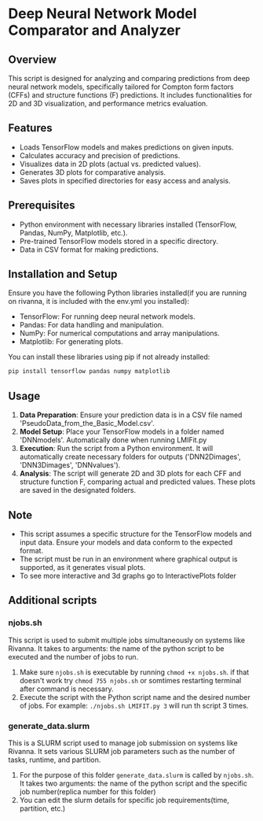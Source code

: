 # Deep Neural Network Model Comparator and Analyzer

## Overview
This script is designed for analyzing and comparing predictions from deep neural network models, specifically tailored for Compton form factors (CFFs) and structure functions (F) predictions. It includes functionalities for 2D and 3D visualization, and performance metrics evaluation.

## Features
- Loads TensorFlow models and makes predictions on given inputs.
- Calculates accuracy and precision of predictions.
- Visualizes data in 2D plots (actual vs. predicted values).
- Generates 3D plots for comparative analysis.
- Saves plots in specified directories for easy access and analysis.

## Prerequisites
- Python environment with necessary libraries installed (TensorFlow, Pandas, NumPy, Matplotlib, etc.).
- Pre-trained TensorFlow models stored in a specific directory.
- Data in CSV format for making predictions.

## Installation and Setup
Ensure you have the following Python libraries installed(if you are running on rivanna, it is included with the env.yml you installed):
- TensorFlow: For running deep neural network models.
- Pandas: For data handling and manipulation.
- NumPy: For numerical computations and array manipulations.
- Matplotlib: For generating plots.

You can install these libraries using pip if not already installed:

```bash
pip install tensorflow pandas numpy matplotlib
```

## Usage
1. **Data Preparation**: Ensure your prediction data is in a CSV file named 'PseudoData_from_the_Basic_Model.csv'.
2. **Model Setup**: Place your TensorFlow models in a folder named 'DNNmodels'. Automatically done when running LMIFit.py
3. **Execution**: Run the script from a Python environment. It will automatically create necessary folders for outputs ('DNN2Dimages', 'DNN3Dimages', 'DNNvalues').
4. **Analysis**: The script will generate 2D and 3D plots for each CFF and structure function F, comparing actual and predicted values. These plots are saved in the designated folders.

## Note
- This script assumes a specific structure for the TensorFlow models and input data. Ensure your models and data conform to the expected format.
- The script must be run in an environment where graphical output is supported, as it generates visual plots.
- To see more interactive and 3d graphs go to InteractivePlots folder

## Additional scripts

### njobs.sh
This script is used to submit multiple jobs simultaneously on systems like Rivanna. It takes to arguments: the name of the python script to be executed and the number of jobs to run.
1. Make sure `njobs.sh` is executable by running `chmod +x njobs.sh`. if that doesn't work try `chmod 755 njobs.sh` or somtimes restarting terminal after command is necessary.
2. Execute the script with the Python script name and the desired number of jobs. For example: `./njobs.sh LMIFIT.py 3` will run th script 3 times.

### generate_data.slurm
This is a SLURM script used to manage job submission on systems like Rivanna. It sets various SLURM job parameters such as the number of tasks, runtime, and partition.
1. For the purpose of this folder `generate_data.slurm` is called by `njobs.sh`. It takes two arguments: the name of the python script and the specific job number(replica number for this folder)
2. You can edit the slurm details for specific job requirements(time, partition, etc.)

